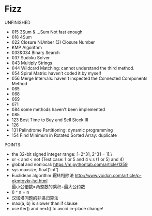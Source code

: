 # Fizz
UNFINISHED
* 015 3Sum & ...Sum   Not fast enough
* 018 4Sum
* 022 Closure NUmber (3) Closure Number
* KMP Algorithm
* 033&034 Binary Search
* 037 Sudoku Solver
* 043 Multiply Strings
* 044 Wildcard Matching: cannot understand the third method.
* 054 Spiral Matrix: haven't coded it by myself
* 056 Merge Intervals: haven't inspected the Connected Components Method 
* 065 
* 068
* 069
* 071
* 084 some methods haven't been implemented
* 085
* 123 Best Time to Buy and Sell Stock III
* 126 
* 131 Palindrome Partitioning: dynamic programming
* 154 Find Minimum in Rotated Sorted Array: duplicate


POINTS
* the 32-bit signed integer range: [−2^31,  2^31 − 1].\
* or < and < not  (Test case: 1 or 5 and 4  v.s (1 or 5) and 4)
* global and nonlocal: https://m.pythontab.com/article/1359
* sys.maxsize, float('inf')
* Euclidean algorithm 辗转相除法 http://www.voidcn.com/article/p-gkmtgvkr-hd.html  
  最小公倍数=两整数的乘积÷最大公约数
* 0 ^ n = n
* 汉诺塔问题的非递归算法
* max(a, b) is slower than if clause
* use iter() and next() to avoid in-place change!
